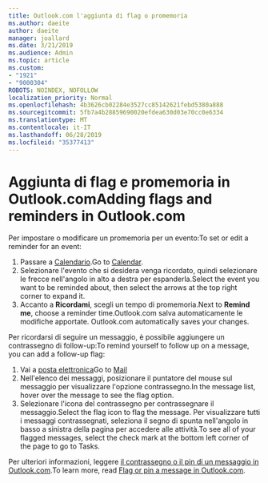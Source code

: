```yaml
---
title: Outlook.com l'aggiunta di flag o promemoria
ms.author: daeite
author: daeite
manager: joallard
ms.date: 3/21/2019
ms.audience: Admin
ms.topic: article
ms.custom:
- "1921"
- "9000304"
ROBOTS: NOINDEX, NOFOLLOW
localization_priority: Normal
ms.openlocfilehash: 4b3626cb02284e3527cc85142621febd5380a888
ms.sourcegitcommit: 5fb7a4b28859690020efdea630d03e70cc0e6334
ms.translationtype: MT
ms.contentlocale: it-IT
ms.lasthandoff: 06/28/2019
ms.locfileid: "35377413"
---
```

# <a name="adding-flags-and-reminders-in-outlookcom"></a><span data-ttu-id="c40aa-102">Aggiunta di flag e promemoria in Outlook.com</span><span class="sxs-lookup"><span data-stu-id="c40aa-102">Adding flags and reminders in Outlook.com</span></span>

<span data-ttu-id="c40aa-103">Per impostare o modificare un promemoria per un evento:</span><span class="sxs-lookup"><span data-stu-id="c40aa-103">To set or edit a reminder for an event:</span></span>

1. <span data-ttu-id="c40aa-104">Passare a [Calendario](https://outlook.live.com/calendar/).</span><span class="sxs-lookup"><span data-stu-id="c40aa-104">Go to [Calendar](https://outlook.live.com/calendar/).</span></span>
1. <span data-ttu-id="c40aa-105">Selezionare l'evento che si desidera venga ricordato, quindi selezionare le frecce nell'angolo in alto a destra per espanderla.</span><span class="sxs-lookup"><span data-stu-id="c40aa-105">Select the event you want to be reminded about, then select the arrows at the top right corner to expand it.</span></span>
1. <span data-ttu-id="c40aa-106">Accanto a **Ricordami**, scegli un tempo di promemoria.</span><span class="sxs-lookup"><span data-stu-id="c40aa-106">Next to **Remind me**, choose a reminder time.</span></span><span data-ttu-id="c40aa-107">Outlook.com salva automaticamente le modifiche apportate.</span><span class="sxs-lookup"><span data-stu-id="c40aa-107"> Outlook.com automatically saves your changes.</span></span>

<span data-ttu-id="c40aa-108">Per ricordarsi di seguire un messaggio, è possibile aggiungere un contrassegno di follow-up:</span><span class="sxs-lookup"><span data-stu-id="c40aa-108">To remind yourself to follow up on a message, you can add a follow-up flag:</span></span>

1. <span data-ttu-id="c40aa-109">Vai a [posta elettronica](https://outlook.live.com/mail/)</span><span class="sxs-lookup"><span data-stu-id="c40aa-109">Go to [Mail](https://outlook.live.com/mail/)</span></span>
1. <span data-ttu-id="c40aa-110">Nell'elenco dei messaggi, posizionare il puntatore del mouse sul messaggio per visualizzare l'opzione contrassegno.</span><span class="sxs-lookup"><span data-stu-id="c40aa-110">In the message list, hover over the message to see the flag option.</span></span>
1. <span data-ttu-id="c40aa-111">Selezionare l'icona del contrassegno per contrassegnare il messaggio.</span><span class="sxs-lookup"><span data-stu-id="c40aa-111">Select the flag icon to flag the message.</span></span> <span data-ttu-id="c40aa-112">Per visualizzare tutti i messaggi contrassegnati, seleziona il segno di spunta nell'angolo in basso a sinistra della pagina per accedere alle attività.</span><span class="sxs-lookup"><span data-stu-id="c40aa-112">To see all of your flagged messages, select the check mark at the bottom left corner of the page to go to Tasks.</span></span>
 
<span data-ttu-id="c40aa-113">Per ulteriori informazioni, leggere [il contrassegno o il pin di un messaggio in Outlook.com](https://support.office.com/article/8e911e69-30d6-4cc8-8c71-a1163560618a).</span><span class="sxs-lookup"><span data-stu-id="c40aa-113">To learn more, read [Flag or pin a message in Outlook.com](https://support.office.com/article/8e911e69-30d6-4cc8-8c71-a1163560618a).</span></span>
